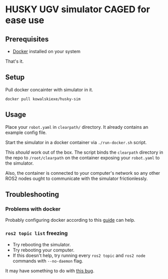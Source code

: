 # HUSKY UGV simulator CAGED for ease use

## Prerequisites

* [Docker](https://docs.docker.com/engine/install/ubuntu/)
  installed on your system

That's it.

## Setup

Pull docker concainter with simulator in it.

`docker pull kowalskiexe/husky-sim`

## Usage

Place your `robot.yaml` in `clearpath/` directory. It
already contains an example config file.

Start the simulator in a docker container via
`./run-docker.sh` script.

This *should* work out of the box. The script binds the
`clearpath` directory in the repo to `/root/clearpath` on
the container exposing your `robot.yaml` to the simulator.

Also, the container is connected to your computer's network
so any other ROS2 nodes ought to communicate with the
simulator frictionlessly.

## Troubleshooting

### Problems with docker

Probably configuring docker according to this
[guide](https://docs.docker.com/engine/install/linux-postinstall/)
can help.

### `ros2 topic list` freezing

* Try rebooting the simulator.
* Try rebooting your computer.
* If this doesn't help, try running every `ros2 topic` and `ros2 node` commands with
`--no-daemon` flag.

It may have something to do with [this
bug](https://github.com/ros2/ros2cli/issues/610).
